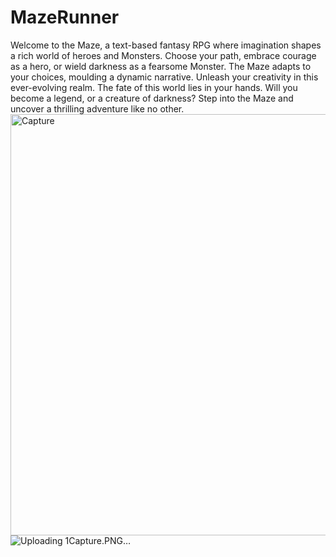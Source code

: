 # MazeRunner
Welcome to the Maze, a text-based fantasy RPG where imagination shapes a rich world of heroes and Monsters. Choose your path, embrace courage as a hero, or wield darkness as a fearsome Monster. The Maze adapts to your choices, moulding a dynamic narrative. Unleash your creativity in this ever-evolving realm. The fate of this world lies in your hands. Will you become a legend, or a creature of darkness? Step into the Maze and uncover a thrilling adventure like no other.
<img width="674" alt="Capture" src="https://github.com/MagmaArcade/MazeRunner/assets/102445046/46d804ef-1c0f-4941-9e5c-548e0540e99f">
![Uploading 1Capture.PNG…]()
